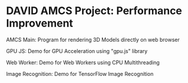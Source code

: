 # DAVID AMCS Project: Performance Improvement

AMCS Main: Program for rendering 3D Models directly on web browser


GPU JS: Demo for GPU Acceleration using "gpu.js" library


Web Worker: Demo for Web Workers using CPU Multithreading


Image Recognition: Demo for TensorFlow Image Recognition
